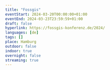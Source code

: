 ```yaml
---
title: "Fossgis"
eventStart: 2024-03-20T00:00:00+01:00
eventEnd: 2024-03-23T23:59:59+01:00
draft: false
hyperlink: https://fossgis-konferenz.de/2024/
languages: [de]
tags: []
place: Hamburg
outdoor: false
indoor: true
overnight: false
streaming: true
---
```


